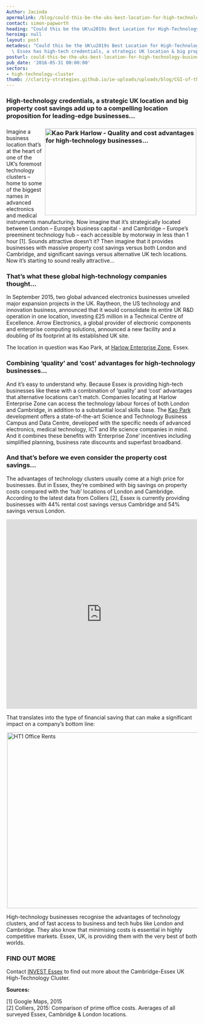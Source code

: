 ```yaml
---
Author: Jacinda
apermalink: /blog/could-this-be-the-uks-best-location-for-high-technology-businesses
contact: simon-papworth
heading: "Could this be the UK\u2019s Best Location for High-Technology Businesses?"
heroimg: null
layout: post
metadesc: "Could this be the UK\u2019s Best Location for High-Technology Businesses?\
  \ Essex has high-tech credentials, a strategic UK location & big property cost savings"
posturl: could-this-be-the-uks-best-location-for-high-technology-businesses
pub_date: '2016-05-31 00:00:00'
sectors:
- high-technology-cluster
thumb: //clarity-strategies.github.io/ie-uploads/uploads/blog/CGI-of-the-offices-at-Kao-Park-mini.jpg
---
```


<h3>High-technology credentials, a strategic UK location and big property cost savings add up to a compelling location proposition for leading-edge businesses…</h3><h3><img alt='Kao Park Harlow - Quality and cost advantages for high-technology businesses…' src='//clarity-strategies.github.io/ie-uploads/uploads/about/CGI-of-the-offices-at-Kao-Park-700-x-400px.jpg' style='width: 400px; height: 229px; margin-left: 2px; margin-right: 2px; float: right;'/></h3><p>Imagine a business location that’s at the heart of one of the UK’s foremost technology clusters – home to some of the biggest names in advanced electronics and medical instruments manufacturing. Now imagine that it’s strategically located between London – Europe’s business capital - and Cambridge – Europe’s preeminent technology hub – each accessible by motorway in less than 1 hour [1]. Sounds attractive doesn’t it? Then imagine that it provides businesses with massive property cost savings versus both London and Cambridge, and significant savings versus alternative UK tech locations. Now it’s starting to sound really attractive…</p><h3>That’s what these global high-technology companies thought…</h3><p>In September 2015, two global advanced electronics businesses unveiled major expansion projects in the UK. Raytheon, the US technology and innovation business, announced that it would consolidate its entire UK R&amp;D operation in one location, investing £25 million in a Technical Centre of Excellence. Arrow Electronics, a global provider of electronic components and enterprise computing solutions, announced a new facility and a doubling of its footprint at its established UK site.</p><p>The location in question was Kao Park, at <a href='http://investessex.co.uk/studies/place-studies/harlow_enterprise' target='_blank'>Harlow Enterprise Zone</a>, Essex.</p><h3>Combining ‘quality’ and ‘cost’ advantages for high-technology businesses…</h3><p>And it’s easy to understand why. Because Essex is providing high-tech businesses like these with a combination of ‘quality’ and ‘cost’ advantages that alternative locations can’t match. Companies locating at Harlow Enterprise Zone can access the technology labour forces of both London and Cambridge, in addition to a substantial local skills base. The <a href='http://www.kaopark.com/' target='_blank'>Kao Park</a> development offers a state-of-the-art Science and Technology Business Campus and Data Centre, developed with the specific needs of advanced electronics, medical technology, ICT and life science companies in mind. And it combines these benefits with ‘Enterprise Zone’ incentives including simplified planning, business rate discounts and superfast broadband.</p><h3>And that’s before we even consider the property cost savings…</h3><p>The advantages of technology clusters usually come at a high price for businesses. But in Essex, they’re combined with big savings on property costs compared with the ‘hub’ locations of London and Cambridge. According to the latest data from Colliers [2], Essex is currently providing businesses with 44% rental cost savings versus Cambridge and 54% savings versus London.</p><p><iframe class='essexchart' frameborder='0' height='500px' src='http://essexcharts.appspot.com/esx2-7.html' width='100%'></iframe></p><p>That translates into the type of financial saving that can make a significant impact on a company’s bottom line:</p><p><img alt='HT1 Office Rents' src='//clarity-strategies.github.io/ie-uploads/uploads/about/HT1_Office_Rents_600.png' style='width: 600px; height: 464px; margin-left: 2px; margin-right: 2px;'/></p><p>High-technology businesses recognise the advantages of technology clusters, and of fast access to business and tech hubs like London and Cambridge. They also know that minimising costs is essential in highly competitive markets. Essex, UK, is providing them with the very best of both worlds.</p><h3>FIND OUT MORE</h3><p>Contact <a href='../index.html'>INVEST Essex</a> to find out more about the Cambridge-Essex UK High-Technology Cluster.</p><p><strong>Sources:</strong></p><p>[1] Google Maps, 2015<br/>[2] Colliers, 2015: Comparison of prime office costs. Averages of all surveyed Essex, Cambridge &amp; London locations.</p>